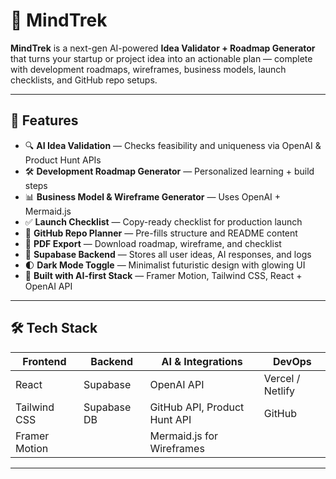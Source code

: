 # 🚀 MindTrek

**MindTrek** is a next-gen AI-powered **Idea Validator + Roadmap Generator** that turns your startup or project idea into an actionable plan — complete with development roadmaps, wireframes, business models, launch checklists, and GitHub repo setups.



---

## 🌟 Features

- 🔍 **AI Idea Validation** — Checks feasibility and uniqueness via OpenAI & Product Hunt APIs
- 🛠️ **Development Roadmap Generator** — Personalized learning + build steps
- 📊 **Business Model & Wireframe Generator** — Uses OpenAI + Mermaid.js
- ✅ **Launch Checklist** — Copy-ready checklist for production launch
- 📂 **GitHub Repo Planner** — Pre-fills structure and README content
- 📜 **PDF Export** — Download roadmap, wireframe, and checklist
- 💾 **Supabase Backend** — Stores all user ideas, AI responses, and logs
- 🌓 **Dark Mode Toggle** — Minimalist futuristic design with glowing UI
- 🧠 **Built with AI-first Stack** — Framer Motion, Tailwind CSS, React + OpenAI API

---

## 🛠️ Tech Stack

| Frontend        | Backend     | AI & Integrations         | DevOps     |
|-----------------|-------------|----------------------------|------------|
| React           | Supabase    | OpenAI API                | Vercel / Netlify |
| Tailwind CSS    | Supabase DB | GitHub API, Product Hunt API | GitHub |
| Framer Motion   |             | Mermaid.js for Wireframes |           |

---



